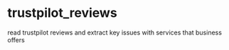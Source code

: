 # trustpilot_reviews
read trustpilot reviews and extract key issues with services that business offers
